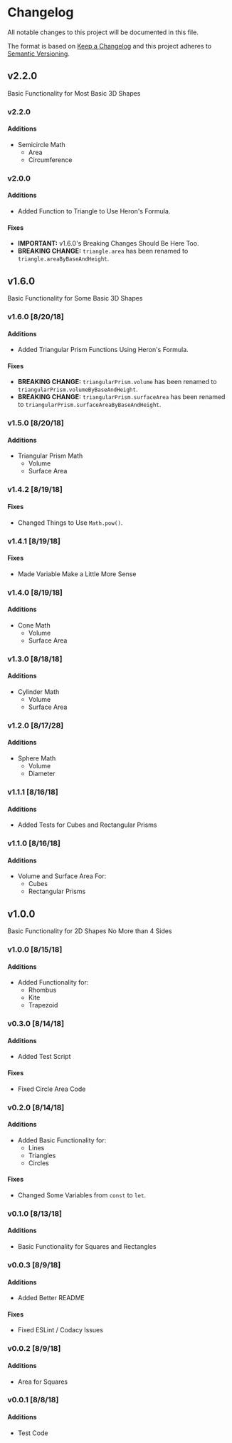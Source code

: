 # Changelog
All notable changes to this project will be documented in this file.

The format is based on [Keep a Changelog](http://keepachangelog.com/en/1.0.0/)
and this project adheres to [Semantic Versioning](http://semver.org/spec/v2.0.0.html).

## v2.2.0
Basic Functionality for Most Basic 3D Shapes

### v2.2.0
#### Additions
- Semicircle Math
    - Area
    - Circumference

### v2.0.0
#### Additions
- Added Function to Triangle to Use Heron's Formula.

#### Fixes
- **IMPORTANT:** v1.6.0's Breaking Changes Should Be Here Too.
- **BREAKING CHANGE:** `triangle.area` has been renamed to `triangle.areaByBaseAndHeight`.

## v1.6.0
Basic Functionality for Some Basic 3D Shapes

### v1.6.0 [8/20/18]
#### Additions
- Added Triangular Prism Functions Using Heron's Formula.

#### Fixes
- **BREAKING CHANGE:** `triangularPrism.volume` has been renamed to `triangularPrism.volumeByBaseAndHeight`.
- **BREAKING CHANGE:** `triangularPrism.surfaceArea` has been renamed to `triangularPrism.surfaceAreaByBaseAndHeight`.

### v1.5.0 [8/20/18]
#### Additions
- Triangular Prism Math
    - Volume
    - Surface Area

### v1.4.2 [8/19/18]
#### Fixes
- Changed Things to Use `Math.pow()`.

### v1.4.1 [8/19/18]
#### Fixes
- Made Variable Make a Little More Sense

### v1.4.0 [8/19/18]
#### Additions
- Cone Math
    - Volume
    - Surface Area

### v1.3.0 [8/18/18]
#### Additions
- Cylinder Math
    - Volume
    - Surface Area

### v1.2.0 [8/17/28]
#### Additions
- Sphere Math
    - Volume
    - Diameter

### v1.1.1 [8/16/18]
#### Additions
- Added Tests for Cubes and Rectangular Prisms

### v1.1.0 [8/16/18]
#### Additions
- Volume and Surface Area For:
    - Cubes
    - Rectangular Prisms

## v1.0.0
Basic Functionality for 2D Shapes No More than 4 Sides

### v1.0.0 [8/15/18]
#### Additions
- Added Functionality for:
    - Rhombus
    - Kite
    - Trapezoid

### v0.3.0 [8/14/18]
#### Additions
- Added Test Script

#### Fixes
- Fixed Circle Area Code

### v0.2.0 [8/14/18]
#### Additions
- Added Basic Functionality for: 
    - Lines 
    - Triangles
    - Circles

#### Fixes
- Changed Some Variables from `const` to `let`.

### v0.1.0 [8/13/18]
#### Additions
- Basic Functionality for Squares and Rectangles

### v0.0.3 [8/9/18]
#### Additions
- Added Better README

#### Fixes
- Fixed ESLint / Codacy Issues

### v0.0.2 [8/9/18]
#### Additions
- Area for Squares

### v0.0.1 [8/8/18]
#### Additions
- Test Code